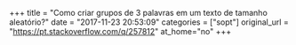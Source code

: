 +++
title = "Como criar grupos de 3 palavras em um texto de tamanho aleatório?"
date = "2017-11-23 20:53:09"
categories = ["sopt"]
original_url = "https://pt.stackoverflow.com/q/257812"
at_home="no"
+++


